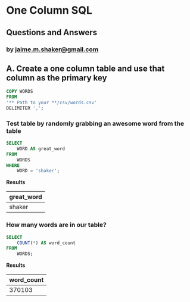 # One Column SQL
## Questions and Answers
### by jaime.m.shaker@gmail.com

## A. Create a one column table and use that column as the primary key
````sql
COPY WORDS
FROM
'** Path to your **/csv/words.csv'
DELIMITER ',';
````
### Test table by randomly grabbing an awesome word from the table

````sql
SELECT
	WORD AS great_word
FROM
	WORDS
WHERE
	WORD = 'shaker';
````

**Results**

great_word|
----------|
shaker    |

### How many words are in our table?

````sql
SELECT
	COUNT(*) AS word_count
FROM
	WORDS;
````

**Results**

word_count|
----------|
    370103|















